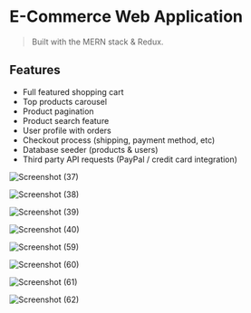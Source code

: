 # E-Commerce Web Application
> Built with the MERN stack & Redux.



## Features

- Full featured shopping cart
- Top products carousel
- Product pagination
- Product search feature
- User profile with orders
- Checkout process (shipping, payment method, etc)
- Database seeder (products & users)
- Third party API requests (PayPal / credit card integration)

![Screenshot (37)](https://user-images.githubusercontent.com/86147371/156919080-dcd53724-fb8b-494e-8b43-9ec8b552cfa9.png)

![Screenshot (38)](https://user-images.githubusercontent.com/86147371/156919084-258775b3-9ed0-45d2-8e71-9e8394214482.png)

![Screenshot (39)](https://user-images.githubusercontent.com/86147371/156919275-27495c6a-8991-4f8a-9d3c-4623f23c97e4.png)

![Screenshot (40)](https://user-images.githubusercontent.com/86147371/156919097-a838dd8c-88f0-4173-ae02-50bd41310be3.png)

![Screenshot (59)](https://user-images.githubusercontent.com/86147371/166871199-9755220f-23cb-4c64-a28f-8e760f9d33b6.png)

![Screenshot (60)](https://user-images.githubusercontent.com/86147371/166871211-f1a1e7be-9426-4f21-b2e5-7168ff249cdf.png)

![Screenshot (61)](https://user-images.githubusercontent.com/86147371/166871223-25273d3c-d8ad-471b-a322-eb5427414878.png)

![Screenshot (62)](https://user-images.githubusercontent.com/86147371/166871265-61725a38-f212-4b2e-8acb-35d84bed6f18.png)




